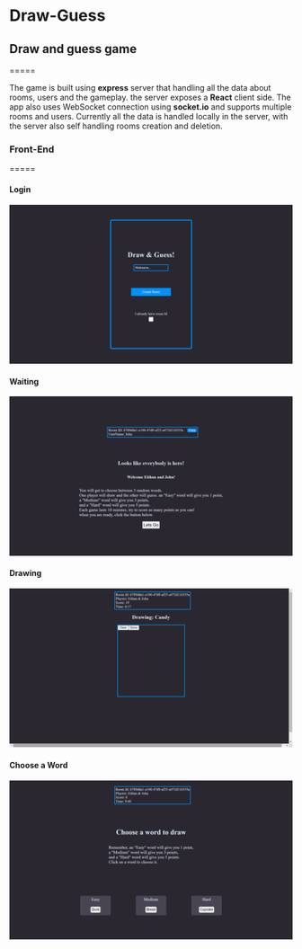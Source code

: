 # Draw-Guess

## Draw and guess game
=====

The game is built using **express** server that handling all the data about rooms, users and the gameplay.
the server exposes a **React** client side. The app also uses WebSocket connection using **socket.io** and supports multiple rooms and users.
Currently all the data is handled locally in the server, with the server also self handling rooms creation and deletion.


### Front-End
=====

#### Login

![alt text](https://github.com/teon77/Draw-Guess/blob/main/pictures/login.png "component: <https://github.com/teon77/Draw-Guess/blob/main/client/src/core/Welcome.js>")

#### Waiting

![alt text](https://github.com/teon77/Draw-Guess/blob/main/pictures/waitingRoom.png)

#### Drawing  

![alt text](https://github.com/teon77/Draw-Guess/blob/main/pictures/drawingView.png)

#### Choose a Word 

![alt text](https://github.com/teon77/Draw-Guess/blob/main/pictures/chooseWord.png)


